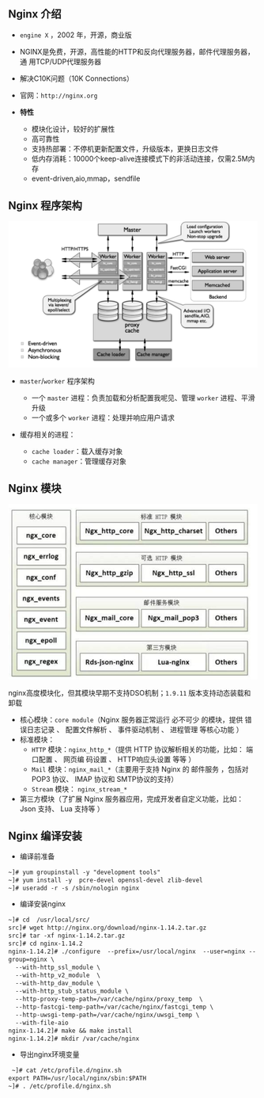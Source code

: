 ## Nginx 介绍

- `engine X` ，2002 年，开源，商业版 
- NGINX是免费，开源，高性能的HTTP和反向代理服务器，邮件代理服务器，通 用TCP/UDP代理服务器  
- 解决C10K问题（10K Connections） 
- 官网：`http://nginx.org`

- **特性**
    - 模块化设计，较好的扩展性 
    - 高可靠性 
    - 支持热部署：不停机更新配置文件，升级版本，更换日志文件 
    - 低内存消耗：10000个keep-alive连接模式下的非活动连接，仅需2.5M内存 
    - event-driven,aio,mmap，sendfile 

## Nginx 程序架构

![](./images/nginx_1.png)

- `master`/`worker` 程序架构
    - 一个 `master` 进程：负责加载和分析配置我呢见、管理 `worker` 进程、平滑升级
    - 一个或多个 `worker` 进程：处理并响应用户请求

- 缓存相关的进程：
    - `cache loader`：载入缓存对象
    - `cache manager`：管理缓存对象

## Nginx 模块

![](./images/nginx_2.png)

nginx高度模块化，但其模块早期不支持DSO机制；`1.9.11` 版本支持动态装载和卸载

- 核心模块：`core module`（Nginx 服务器正常运行 必不可少 的模块，提供 错误日志记录 、 配置文件解析 、 事件驱动机制 、 进程管理 等核心功能 ）
- 标准模块：
    - `HTTP` 模块：`nginx_http_*`（提供 HTTP 协议解析相关的功能，比如： 端口配置 、 网页编 码设置 、 HTTP响应头设置 等等 ）
    - `Mail` 模块：`nginx_mail_*`（主要用于支持 Nginx 的 邮件服务 ，包括对 POP3 协议、 IMAP 协议和 SMTP协议的支持）
    - `Stream` 模块： `nginx_stream_*`
- 第三方模块（了扩展 Nginx 服务器应用，完成开发者自定义功能，比如： Json 支持、 Lua 支持等 ）


## Nginx 编译安装

- 编译前准备

```
~]# yum groupinstall -y "development tools"
~]# yum install -y  pcre-devel openssl-devel zlib-devel 
~]# useradd -r -s /sbin/nologin nginx
```

- 编译安装nginx

```
~]# cd  /usr/local/src/
src]# wget http://nginx.org/download/nginx-1.14.2.tar.gz
src]# tar -xf nginx-1.14.2.tar.gz 
src]# cd nginx-1.14.2
nginx-1.14.2]# ./configure  --prefix=/usr/local/nginx  --user=nginx --group=nginx \
  --with-http_ssl_module \
  --with-http_v2_module  \
  --with-http_dav_module \
  --with-http_stub_status_module \
  --http-proxy-temp-path=/var/cache/nginx/proxy_temp  \
  --http-fastcgi-temp-path=/var/cache/nginx/fastcgi_temp \
  --http-uwsgi-temp-path=/var/cache/nginx/uwsgi_temp \
  --with-file-aio 
nginx-1.14.2]# make && make install 
nginx-1.14.2]# mkdir /var/cache/nginx
```

- 导出nginx环境变量

```
 ~]# cat /etc/profile.d/nginx.sh
export PATH=/usr/local/nginx/sbin:$PATH
~]# . /etc/profile.d/nginx.sh
```

